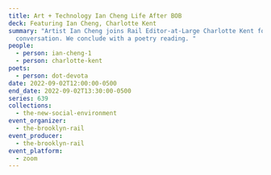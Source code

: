 ```yaml
---
title: Art + Technology Ian Cheng Life After BOB
deck: Featuring Ian Cheng, Charlotte Kent
summary: "Artist Ian Cheng joins Rail Editor-at-Large Charlotte Kent for a
  conversation. We conclude with a poetry reading. "
people:
  - person: ian-cheng-1
  - person: charlotte-kent
poets:
  - person: dot-devota
date: 2022-09-02T12:00:00-0500
end_date: 2022-09-02T13:30:00-0500
series: 639
collections:
  - the-new-social-environment
event_organizer:
  - the-brooklyn-rail
event_producer:
  - the-brooklyn-rail
event_platform:
  - zoom
---
```

